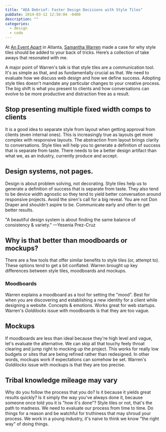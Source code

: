 ```yaml
---
title: "AEA Debrief: Faster Design Decisions with Style Tiles"
pubDate: 2014-03-12 12:50:04 -0400
description: ""
categories:
  - design
  - code
---
```


At [An Event Apart](http://aneventapart.com/event/atlanta-2014) in Atlanta, [Samantha Warren](http://samanthatoy.com) made a case for why style tiles should be added to your back of tricks. Here’s a collection of take aways that resonated with me.

A major point of Warren's talk is that style tiles are a communication tool. It's as simple as that, and as fundamentally crucial as that. We need to evaluate how we discuss web design and how we define success. Adopting style tiles doesn't mandate any particular changes to your creative process. The big shift is what you present to clients and how conversations can evolve to be more productive and distraction free as a result.

## Stop presenting multiple fixed width comps to clients

It is a good idea to separate style from layout when getting approval from clients (even internal ones). This is increasingly true as layouts get more complex with responsive layouts. The abstraction from layout brings clarity to conversations. Style tiles will help you to generate a definition of success that is separate from taste. There needs to be a better design artifact than what we, as an industry, currently produce and accept.

## Design systems, not pages.

Design is about problem solving, not decorating. Style tiles help us to generate a definition of success that is separate from taste. They also tend to be device width agnostic so they tend to yield better conversation around responsive projects. Avoid the siren's call for a big reveal. You are not Don Draper and shouldn't aspire to be. Communicate early and often to get better results.

"A beautiful design system is about finding the same balance of consistency & variety." —Yesenia Prez-Cruz

## Why is that better than moodboards or mockups?

There are a few tools that offer similar benefits to style tiles (or, attempt to). These options tend to get a bit conflated. Warren brought up key differences between style tiles, moodboards and mockups.

### Moodboards

Warren explains a moodboard as a tool for setting the "mood". Best for when you are discovering and establishing a new identity for a client while designing a website. Concepts & emotions. Works great for web startups. Warren's _Goldilocks_ issue with moodboards is that they are too vague.

## Mockups

If moodboards are less than ideal because they're high level and vague, let's evaluate the alternative. We can skip all that touchy feely throat clearing and jump right to mocking up the project. This works for really low budgets or sites that are being refined rather than redesigned. In other words, mockups work if expectations can somehow be set. Warren's _Goldilocks_ issue with mockups is that they are too precise.

## Tribal knowledge mileage may vary

Why do you follow the process that you do? Is it because it yields great results quickly? Is it simply the way you've always done it, because someone once told you it is "how it's done"? Style tiles or not, that's the path to madness. We need to evaluate our process from time to time. Do things for a reason and be watchful for truthiness that may shroud your process. We work in a young industry, it's naive to think we know "the right way" of doing things.
